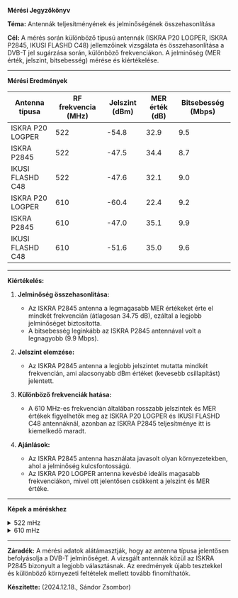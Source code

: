 **Mérési Jegyzőkönyv**

**Téma:** Antennák teljesítményének és jelminőségének összehasonlítása

**Cél:**
A mérés során különböző típusú antennák (ISKRA P20 LOGPER, ISKRA P2845, IKUSI FLASHD C48) jellemzőinek vizsgálata és összehasonlítása a DVB-T jel sugárzása során, különböző frekvenciákon. A jelminőség (MER érték, jelszint, bitsebesség) mérése és kiértékelése.

---

**Mérési Eredmények**

| Antenna típusa      | RF frekvencia (MHz) | Jelszint (dBm) | MER érték (dB) | Bitsebesség (Mbps) |
|----------------------|---------------------|----------------|-------------------|-------------------|
| ISKRA P20 LOGPER    | 522                 | -54.8          | 32.9              | 9.5               |
| ISKRA P2845         | 522                 | -47.5          | 34.4              | 8.7               |
| IKUSI FLASHD C48    | 522                 | -47.6          | 32.1              | 9.0               |
| ISKRA P20 LOGPER    | 610                 | -60.4          | 22.4              | 9.2               |
| ISKRA P2845         | 610                 | -47.0          | 35.1              | 9.9               |
| IKUSI FLASHD C48    | 610                 | -51.6          | 35.0              | 9.6               |

---

**Kiértékelés:**

1. **Jelminőség összehasonlítása:**
   - Az ISKRA P2845 antenna a legmagasabb MER értékeket érte el mindkét frekvencián (átlagosan 34.75 dB), ezáltal a legjobb jelminőséget biztosította.
   - A bitsebesség leginkább az ISKRA P2845 antennával volt a legnagyobb (9.9 Mbps).

2. **Jelszint elemzése:**
   - Az ISKRA P2845 antenna a legjobb jelszintet mutatta mindkét frekvencián, ami alacsonyabb dBm értéket (kevesebb csillapítást) jelentett.

3. **Különböző frekvenciák hatása:**
   - A 610 MHz-es frekvencián általában rosszabb jelszintek és MER értékek figyelhetők meg az ISKRA P20 LOGPER és IKUSI FLASHD C48 antennáknál, azonban az ISKRA P2845 teljesítménye itt is kiemelkedő maradt.

4. **Ajánlások:**
   - Az ISKRA P2845 antenna használata javasolt olyan környezetekben, ahol a jelminőség kulcsfontosságú.
   - Az ISKRA P20 LOGPER antenna kevésbé ideális magasabb frekvenciákon, mivel ott jelentősen csökkent a jelszint és MER értéke.

---

**Képek a méréskhez**
<details>
    <summary>522 mHz</summary>
        <details>
        <summary>ISKRA P20 LOGPER</summary>
            <details>
                <summary>TV</summary>
                <img src="https://github.com/user-attachments/assets/00845857-6386-42c3-a273-853ac2b1d3c5">
            </details>
            <details>
                <summary>Meter</summary>
                <img src="https://github.com/user-attachments/assets/88733028-5917-4779-8228-038403afca8c">
            </details>
        </details>
        <details>
        <summary>ISKRA P2845</summary>
            <details>
                <summary>TV</summary>
                <img src="https://github.com/user-attachments/assets/d50406b5-bff0-4452-bb8a-1f40d3490795">
            </details>
            <details>
                <summary>Meter</summary>
                <img src="https://github.com/user-attachments/assets/ace0feb5-ea8a-463c-9ea4-8b88b96ea3ba">
            </details>
        </details>
            <details>
        <summary>IKUSI FLASHD C48</summary>
            <details>
                <summary>TV</summary>
                <img src="https://github.com/user-attachments/assets/4052a4fd-8488-4a82-a427-877e30769947">
            </details>
            <details>
                <summary>Meter</summary>
                <img src="https://github.com/user-attachments/assets/f3e84078-2949-449e-a263-7c94c61720a7">
            </details>
        </details>
</details>

<details>
  <summary>610 mHz</summary>
    <details>
      <summary>ISKRA P20 LOGPER</summary>
        <details>
            <summary>TV</summary>
            <img src="https://github.com/user-attachments/assets/0b5edaea-f6a9-4fff-b05c-303b28621623">
        </details>
        <details>
            <summary>Meter</summary>
            <img src="https://github.com/user-attachments/assets/a47a6b8d-0f40-4a9f-92ad-eeeaa4db4fdf">
        </details>
    </details>
    <details>
      <summary>ISKRA P2845</summary>
        <details>
            <summary>TV</summary>
            <img src="https://github.com/user-attachments/assets/2113e12e-7198-4857-b0f3-c634f13c36e1">
        </details>
        <details>
            <summary>Meter</summary>
            <img src="https://github.com/user-attachments/assets/b29177cc-10f2-460c-b3ae-d4bc293d65b9">
        </details>
    </details>
        <details>
      <summary>IKUSI FLASHD C48</summary>
        <details>
            <summary>TV</summary>
            <img src="https://github.com/user-attachments/assets/c278bd77-07c1-4c42-b203-53e75d098de7">
        </details>
        <details>
            <summary>Meter</summary>
            <img src="https://github.com/user-attachments/assets/8e941de2-7dd0-4137-9b47-b627557ac762">
        </details>
    </details>
</details>

---

**Záradék:**
A mérési adatok alátámasztják, hogy az antenna típusa jelentősen befolyásolja a DVB-T jelminőséget. A vizsgált antennák közül az ISKRA P2845 bizonyult a legjobb választásnak. Az eredmények újabb tesztekkel és különböző környezeti feltételek mellett tovább finomíthatók.

**Készítette:**
(2024.12.18., Sándor Zsombor)

